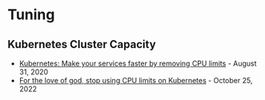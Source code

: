 # Tuning

## Kubernetes Cluster Capacity

* [Kubernetes: Make your services faster by removing CPU limits](https://erickhun.com/posts/kubernetes-faster-services-no-cpu-limits/) - August 31, 2020
* [For the love of god, stop using CPU limits on Kubernetes](https://home.robusta.dev/blog/stop-using-cpu-limits) - October 25, 2022
